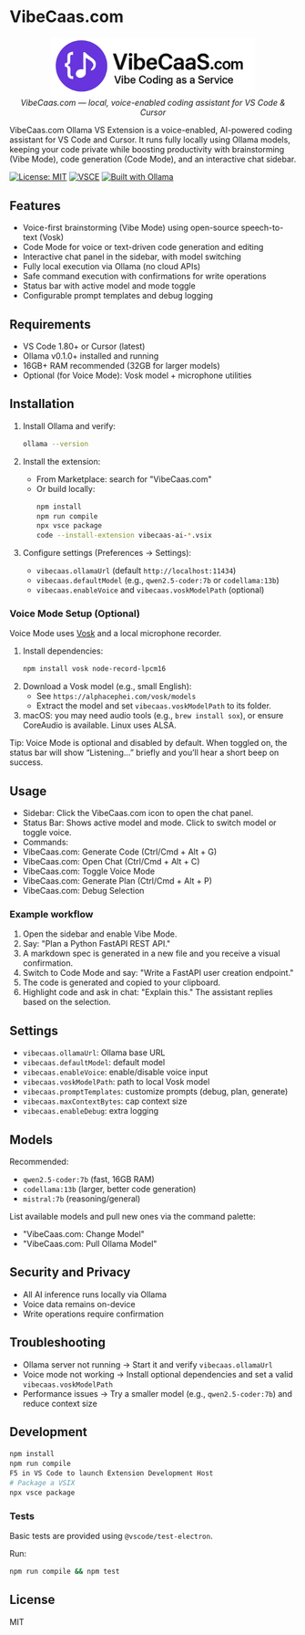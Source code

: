 # VibeCaas.com

<p align="center">
  <img src="media/VibeCaaSLogo.png" alt="VibeCaas Logo" width="360" />
  <br/>
  <em>VibeCaas.com — local, voice-enabled coding assistant for VS Code & Cursor</em>
  <br/>
</p>

VibeCaas.com Ollama VS Extension is a voice-enabled, AI-powered coding assistant for VS Code and Cursor. It runs fully locally using Ollama models, keeping your code private while boosting productivity with brainstorming (Vibe Mode), code generation (Code Mode), and an interactive chat sidebar.

[![License: MIT](https://img.shields.io/badge/License-MIT-yellow.svg)](LICENSE)
[![VSCE](https://img.shields.io/badge/VS%20Code%20Extension-VibeCaas.com-6c43f3)](#)
[![Built with Ollama](https://img.shields.io/badge/Built%20with-Ollama-000)](https://ollama.com)

## Features

- Voice-first brainstorming (Vibe Mode) using open-source speech-to-text (Vosk)
- Code Mode for voice or text-driven code generation and editing
- Interactive chat panel in the sidebar, with model switching
- Fully local execution via Ollama (no cloud APIs)
- Safe command execution with confirmations for write operations
- Status bar with active model and mode toggle
- Configurable prompt templates and debug logging

## Requirements

- VS Code 1.80+ or Cursor (latest)
- Ollama v0.1.0+ installed and running
- 16GB+ RAM recommended (32GB for larger models)
- Optional (for Voice Mode): Vosk model + microphone utilities

## Installation

1. Install Ollama and verify:

   ```bash
   ollama --version
   ```

2. Install the extension:
   - From Marketplace: search for "VibeCaas.com"
   - Or build locally:
     ```bash
     npm install
     npm run compile
     npx vsce package
     code --install-extension vibecaas-ai-*.vsix
     ```

3. Configure settings (Preferences → Settings):
   - `vibecaas.ollamaUrl` (default `http://localhost:11434`)
   - `vibecaas.defaultModel` (e.g., `qwen2.5-coder:7b` or `codellama:13b`)
   - `vibecaas.enableVoice` and `vibecaas.voskModelPath` (optional)

### Voice Mode Setup (Optional)

Voice Mode uses [Vosk](https://alphacephei.com/vosk/) and a local microphone recorder.

1. Install dependencies:
   ```bash
   npm install vosk node-record-lpcm16
   ```
2. Download a Vosk model (e.g., small English):
   - See `https://alphacephei.com/vosk/models`
   - Extract the model and set `vibecaas.voskModelPath` to its folder.
3. macOS: you may need audio tools (e.g., `brew install sox`), or ensure CoreAudio is available. Linux uses ALSA.

Tip: Voice Mode is optional and disabled by default. When toggled on, the status bar will show “Listening…” briefly and you’ll hear a short beep on success.

## Usage

- Sidebar: Click the VibeCaas.com icon to open the chat panel.
- Status Bar: Shows active model and mode. Click to switch model or toggle voice.
- Commands:
- VibeCaas.com: Generate Code (Ctrl/Cmd + Alt + G)
- VibeCaas.com: Open Chat (Ctrl/Cmd + Alt + C)
- VibeCaas.com: Toggle Voice Mode
- VibeCaas.com: Generate Plan (Ctrl/Cmd + Alt + P)
- VibeCaas.com: Debug Selection

### Example workflow

1. Open the sidebar and enable Vibe Mode.
2. Say: "Plan a Python FastAPI REST API."
3. A markdown spec is generated in a new file and you receive a visual confirmation.
4. Switch to Code Mode and say: "Write a FastAPI user creation endpoint."
5. The code is generated and copied to your clipboard.
6. Highlight code and ask in chat: "Explain this." The assistant replies based on the selection.

## Settings

- `vibecaas.ollamaUrl`: Ollama base URL
- `vibecaas.defaultModel`: default model
- `vibecaas.enableVoice`: enable/disable voice input
- `vibecaas.voskModelPath`: path to local Vosk model
- `vibecaas.promptTemplates`: customize prompts (debug, plan, generate)
- `vibecaas.maxContextBytes`: cap context size
- `vibecaas.enableDebug`: extra logging

## Models

Recommended:
- `qwen2.5-coder:7b` (fast, 16GB RAM)
- `codellama:13b` (larger, better code generation)
- `mistral:7b` (reasoning/general)

List available models and pull new ones via the command palette:
- "VibeCaas.com: Change Model"
- "VibeCaas.com: Pull Ollama Model"

## Security and Privacy

- All AI inference runs locally via Ollama
- Voice data remains on-device
- Write operations require confirmation

## Troubleshooting

- Ollama server not running → Start it and verify `vibecaas.ollamaUrl`
- Voice mode not working → Install optional dependencies and set a valid `vibecaas.voskModelPath`
- Performance issues → Try a smaller model (e.g., `qwen2.5-coder:7b`) and reduce context size

## Development

```bash
npm install
npm run compile
F5 in VS Code to launch Extension Development Host
# Package a VSIX
npx vsce package
```

### Tests

Basic tests are provided using `@vscode/test-electron`.

Run:

```bash
npm run compile && npm test
```

## License

MIT


